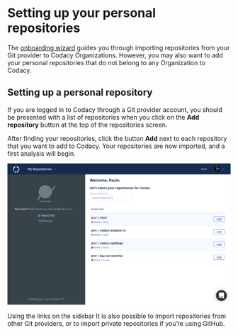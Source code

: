 # Setting up your personal repositories

The [onboarding wizard](getting-started-with-codacy.md) guides you through importing repositories from your Git provider to Codacy Organizations. However, you may also want to add your personal repositories that do not belong to any Organization to Codacy.

## Setting up a personal repository

If you are logged in to Codacy through a Git provider account, you should be presented with a list of repositories when you click on the **Add repository** button at the top of the repositories screen.

After finding your repositories, click the button **Add** next to each repository that you want to add to Codacy. Your repositories are now imported, and a first analysis will begin.

![](../images/add-personal-repositories.png)

Using the links on the sidebar It is also possible to import repositories from other Git providers, or to import private repositories if you’re using GitHub.

